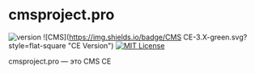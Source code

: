 # cmsproject.pro

![version](https://img.shields.io/badge/version-3.1.4-red.svg?style=flat-square "Version")
![CMS](https://img.shields.io/badge/CMS CE-3.X-green.svg?style=flat-square "CE Version")
[![MIT License](https://img.shields.io/badge/license-MIT-blue.svg?style=flat-square)](https://github.com/D0Gmatist/cmsproject.pro/blob/master/LICENSE)

cmsproject.pro — это CMS CE

